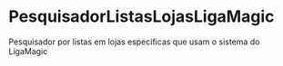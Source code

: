 # PesquisadorListasLojasLigaMagic
Pesquisador por listas em lojas específicas que usam o sistema do LigaMagic
